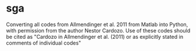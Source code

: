 # sga
Converting all codes from Allmendinger et al. 2011 from Matlab into Python, with permission from the author Nestor Cardozo. Use of these codes should be cited as "Cardozo in Allmendinger et al. (2011) or as explicitly stated in comments of individual codes"
